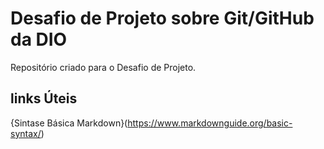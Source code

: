 #  Desafio de Projeto  sobre Git/GitHub da DIO
Repositório criado para  o Desafio de Projeto.
## links  Úteis
{Sintase Básica Markdown}(https://www.markdownguide.org/basic-syntax/)
